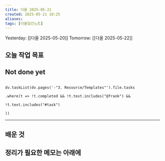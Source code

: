 ```yaml
---
title: 다울 2025-05-21
created: 2025-05-21 10:25
aliases: 
tags: [다울일간노트]
---
```


Yesterday: [[다울 2025-05-20]] 
Tomorrow: [[다울 2025-05-22]] 



## 오늘 작업 목표



## Not done yet

```dataviewjs

dv.taskList(dv.pages('-"3. Resource/Templates"').file.tasks

.where(t => !t.completed && !t.text.includes("@frank") &&

!t.text.includes("#task")

))

```

---

## 배운 것




## 정리가 필요한 메모는 아래에




